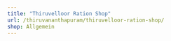 ```yaml
---
title: "Thiruvelloor Ration Shop"
url: /thiruvananthapuram/thiruvelloor-ration-shop/
shop: Allgemein
---
```


